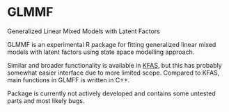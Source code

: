 # GLMMF
Generalized Linear Mixed Models with Latent Factors

GLMMF is an experimental R package for fitting generalized linear mixed models with latent factors using state space modelling approach.

Similar and broader functionality is available in [KFAS](https://github.com/helske/KFAS), but this has probably somewhat easier interface due to more limited scope. Compared to KFAS, main functions in GLMFF is written in C++.

Package is currently not actively developed and contains some untested parts and most likely bugs.
